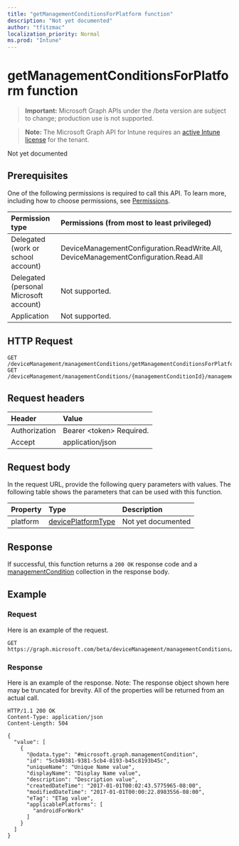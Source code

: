 ```yaml
---
title: "getManagementConditionsForPlatform function"
description: "Not yet documented"
author: "tfitzmac"
localization_priority: Normal
ms.prod: "Intune"
---
```


# getManagementConditionsForPlatform function

> **Important:** Microsoft Graph APIs under the /beta version are subject to change; production use is not supported.

> **Note:** The Microsoft Graph API for Intune requires an [active Intune license](https://go.microsoft.com/fwlink/?linkid=839381) for the tenant.

Not yet documented

## Prerequisites
One of the following permissions is required to call this API. To learn more, including how to choose permissions, see [Permissions](/concepts/permissions-reference.md).

|Permission type|Permissions (from most to least privileged)|
|:---|:---|
|Delegated (work or school account)|DeviceManagementConfiguration.ReadWrite.All, DeviceManagementConfiguration.Read.All|
|Delegated (personal Microsoft account)|Not supported.|
|Application|Not supported.|

## HTTP Request
<!-- {
  "blockType": "ignored"
}
-->
``` http
GET /deviceManagement/managementConditions/getManagementConditionsForPlatform
GET /deviceManagement/managementConditions/{managementConditionId}/managementConditionStatements/{managementConditionStatementId}/managementConditions/getManagementConditionsForPlatform
```

## Request headers
|Header|Value|
|:---|:---|
|Authorization|Bearer &lt;token&gt; Required.|
|Accept|application/json|

## Request body
In the request URL, provide the following query parameters with values.
The following table shows the parameters that can be used with this function.

|Property|Type|Description|
|:---|:---|:---|
|platform|[devicePlatformType](../resources/intune-shared-deviceplatformtype.md)|Not yet documented|



## Response
If successful, this function returns a `200 OK` response code and a [managementCondition](../resources/intune-fencing-managementcondition.md) collection in the response body.

## Example

### Request
Here is an example of the request.
``` http
GET https://graph.microsoft.com/beta/deviceManagement/managementConditions/getManagementConditionsForPlatform(platform='parameterValue')
```

### Response
Here is an example of the response. Note: The response object shown here may be truncated for brevity. All of the properties will be returned from an actual call.
``` http
HTTP/1.1 200 OK
Content-Type: application/json
Content-Length: 504

{
  "value": [
    {
      "@odata.type": "#microsoft.graph.managementCondition",
      "id": "5cb49381-9381-5cb4-8193-b45c8193b45c",
      "uniqueName": "Unique Name value",
      "displayName": "Display Name value",
      "description": "Description value",
      "createdDateTime": "2017-01-01T00:02:43.5775965-08:00",
      "modifiedDateTime": "2017-01-01T00:00:22.8983556-08:00",
      "eTag": "ETag value",
      "applicablePlatforms": [
        "androidForWork"
      ]
    }
  ]
}
```




